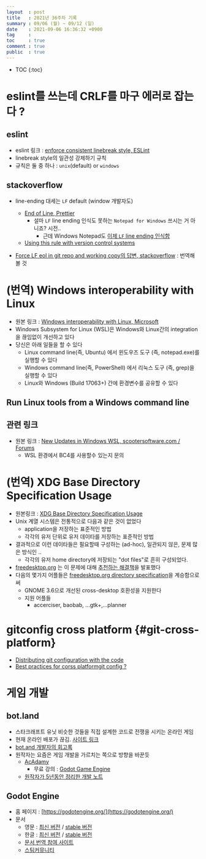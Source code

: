 ```yaml
---
layout  : post
title   : 2021년 36주차 기록
summary : 09/06 (월) ~ 09/12 (일)
date    : 2021-09-06 16:36:32 +0900
tag     :  
toc     : true
comment : true
public  : true
---
```

* TOC
{:toc}

# eslint를 쓰는데 CRLF를 마구 에러로 잡는다 ?

## eslint

* eslint 링크 : [enforce consistent linebreak style, ESLint](https://eslint.org/docs/rules/linebreak-style)
* linebreak style의 일관성 강제하기 규칙 
* 규칙은 둘 중 하나 : `unix`(default) or `windows`

## stackoverflow 

* line-ending 대세는 `LF` default (window 개발자도)
  * [End of Line, Prettier](https://prettier.io/docs/en/options.html#end-of-line)
    * 설마 `LF` line ending 인식도 못하는 `Notepad for Windows` 쓰시는 거 아니죠? 시전.. 
      * 근데 Windows Notepad도 [이제 `LF` line ending 인식함](https://www.zdnet.com/article/windows-notepad-finally-understands-everyone-elses-end-of-line-characters/)
  * [Using this rule with version control systems](https://eslint.org/docs/rules/linebreak-style#enforce-consistent-linebreak-style-linebreak-style)

* [Force LF eol in git repo and working copy의 답변, stackoverflow](https://stackoverflow.com/a/9977954/9457247) : 번역해볼 것 
  

# (번역) Windows interoperability with Linux

* 원본 링크 : [Windows interoperability with Linux, Microsoft](https://docs.microsoft.com/en-us/windows/wsl/interop#invoking-windows-binaries-from-wsl)
* Windows Subsystem for Linux (WSL)은 Windows와 Linux간의 integration을 끊임없이 개선하고 있다
* 당신은 아래 일들을 할 수 있다
  * Linux command line(즉, Ubuntu) 에서 윈도우즈 도구 (즉, notepad.exe)를 실행할 수 있다
  * Windows command line(즉, PowerShell) 에서 리눅스 도구 (즉, grep)을 실행할 수 있다
  * Linux와 Windows (Build 17063+) 간에 환경변수를 공유할 수 있다

## Run Linux tools from a Windows command line


## 관련 링크

* 원본 링크 : [New Updates in Windows WSL, scootersoftware.com / Forums](https://www.scootersoftware.com/vbulletin/forum/beyond-compare-4-discussion/version-control-aa/14411-new-updates-in-windows-wsl)
  * WSL 환경에서 BC4를 사용할수 있는지 문의 

# (번역) XDG Base Directory Specification Usage

* 원본링크 : [XDG Base Directory Specification Usage](https://help.gnome.org/misc/release-notes/3.6/admins-xdg.html.en)
* Unix 계열 시스템은 전통적으로 다음과 같은 것이 없었다
  * application을 저장하는 표준적인 방법
  * 각각의 유저 단위로 유저 데이타를 저장하는 표준적인 방법
* 결과적으로 이런 데이타들은 필요할때 구성하는 (ad-hoc), 일관되지 않은, 문제 많은 방식인 ..
  * 각각의 유저 home directory에 저장되는 "dot files"로 흔히 구성되었다. 
* [freedesktop.org](https://www.freedesktop.org/wiki/) 는 이 문제에 대해 [추천하는 해결책](https://specifications.freedesktop.org/basedir-spec/latest/ar01s03.html)을 발표했다 
* 다음의 몇가지 어플들은 [freedesktop.org directory specification](https://specifications.freedesktop.org/basedir-spec/latest/index.html)을 계승함으로써
  * GNOME 3.6으로 개선된 cross-desktop 호환성을 지원한다
  * 지원 어플들
    * accerciser, baobab, ...gtk+,...planner
  

# gitconfig cross platform {#git-cross-platform}
  
* [Distributing git configuration with the code](https://stackoverflow.com/a/2354278/9457247)
* [Best practices for corss platformgit config ?](https://stackoverflow.com/Questions/2332349/best-practices-for-cross-platform-git-config)

# 게임 개발

## bot.land

* 스타크래프트 유닛 비슷한 것들을 직접 설계한 코드로 전쟁을 시키는 온라인 게임
* 현재 온라인 배포가 끊김. [사이트 링크](https://bot.land/)
* [bot.and 개발자의 회고록](https://blog.bot.land/2019/10/launch-the-universe-and-everything/)
* 원작자는 요즘은 게임 개발을 가르치는 쪽으로 방향을 바꾼듯
  * [AcAdamy](https://adamlearns.com/)
    * 무료 강의 : [Godot Game Engine](https://adamlearns.com/courses/godot-game-engine)
  * [원작자가 5년동안 정리한 개발 노트](https://onedrive.live.com/view.aspx?resid=8D59514B5DBE9460!171239&authkey=!AAYudHw4Jy57cpY)

## Godot Engine

* 홈 페이지 : [https://godotengine.org/](https://godotengine.org/)
* 문서
  * 영문 : [최신 버전](https://docs.godotengine.org/en/latest/) / [stable 버전](https://docs.godotengine.org/en/stable/) 
  * 한글 : [최신 버전](https://docs.godotengine.org/ko/latest/) / [stable 버전](https://docs.godotengine.org/ko/stable/)
  * [문서 번역 참여 사이트](https://hosted.weblate.org/projects/godot-engine/godot-docs/ko/)
  * [스팀커뮤니티](https://steamcommunity.com/app/404790)
